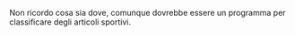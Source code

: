 Non ricordo cosa sia dove, comunque dovrebbe essere un programma per classificare degli articoli sportivi.